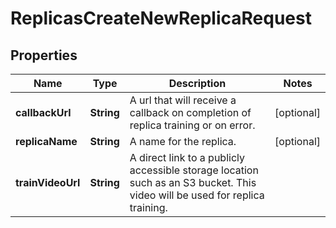 

# ReplicasCreateNewReplicaRequest


## Properties

| Name | Type | Description | Notes |
|------------ | ------------- | ------------- | -------------|
|**callbackUrl** | **String** | A url that will receive a callback on completion of replica training or on error. |  [optional] |
|**replicaName** | **String** | A name for the replica. |  [optional] |
|**trainVideoUrl** | **String** | A direct link to a publicly accessible storage location such as an S3 bucket. This video will be used for replica training. |  |



